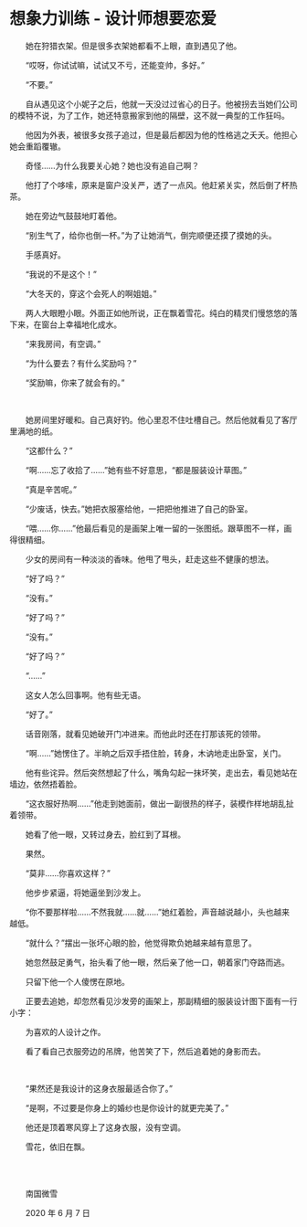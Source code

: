 # 想象力训练 - 设计师想要恋爱

　　她在狩猎衣架。但是很多衣架她都看不上眼，直到遇见了他。

　　“哎呀，你试试嘛，试试又不亏，还能变帅，多好。”

　　“不要。”

　　自从遇见这个小妮子之后，他就一天没过过省心的日子。他被拐去当她们公司的模特不说，为了工作，她还特意搬家到他的隔壁，这不就一典型的工作狂吗。

　　他因为外表，被很多女孩子追过，但是最后都因为他的性格逃之夭夭。他担心她会重蹈覆辙。

　　奇怪……为什么我要关心她？她也没有追自己啊？

　　他打了个哆嗦，原来是窗户没关严，透了一点风。他赶紧关实，然后倒了杯热茶。

　　她在旁边气鼓鼓地盯着他。

　　“别生气了，给你也倒一杯。”为了让她消气，倒完顺便还摸了摸她的头。

　　手感真好。

　　“我说的不是这个！”

　　“大冬天的，穿这个会死人的啊姐姐。”

　　两人大眼瞪小眼。外面正如他所说，正在飘着雪花。纯白的精灵们慢悠悠的落下来，在窗台上幸福地化成水。

　　“来我房间，有空调。”

　　“为什么要去？有什么奖励吗？”

　　“奖励嘛，你来了就会有的。”

<br />

　　她房间里好暖和。自己真好钓。他心里忍不住吐槽自己。然后他就看见了客厅里满地的纸。

　　“这都什么？”

　　“啊……忘了收拾了……”她有些不好意思，“都是服装设计草图。”

　　“真是辛苦呢。”

　　“少废话，快去。”她把衣服塞给他，一把把他推进了自己的卧室。

　　“喂……你……”他最后看见的是画架上唯一留的一张图纸。跟草图不一样，画得很精细。

　　少女的房间有一种淡淡的香味。他甩了甩头，赶走这些不健康的想法。

　　“好了吗？”

　　“没有。”

　　“好了吗？”

　　“没有。”

　　“好了吗？”

　　“……”

　　这女人怎么回事啊。他有些无语。

　　“好了。”

　　话音刚落，就看见她破开门冲进来。而他此时还在打那该死的领带。

　　“啊……”她愣住了。半晌之后双手捂住脸，转身，木讷地走出卧室，关门。

　　他有些诧异。然后突然想起了什么，嘴角勾起一抹坏笑，走出去，看见她站在墙边，依然捂着脸。

　　“这衣服好热啊……”他走到她面前，做出一副很热的样子，装模作样地胡乱扯着领带。

　　她看了他一眼，又转过身去，脸红到了耳根。

　　果然。

　　“莫非……你喜欢这样？”

　　他步步紧逼，将她逼坐到沙发上。

　　“你不要那样啦……不然我就……就……”她红着脸，声音越说越小，头也越来越低。

　　“就什么？”摆出一张坏心眼的脸，他觉得欺负她越来越有意思了。

　　她忽然鼓足勇气，抬头看了他一眼，然后亲了他一口，朝着家门夺路而逃。

　　只留下他一个人傻愣在原地。

　　正要去追她，却忽然看见沙发旁的画架上，那副精细的服装设计图下面有一行小字：

　　为喜欢的人设计之作。

　　看了看自己衣服旁边的吊牌，他苦笑了下，然后追着她的身影而去。

<br />

　　“果然还是我设计的这身衣服最适合你了。”

　　“是啊，不过要是你身上的婚纱也是你设计的就更完美了。”

　　他还是顶着寒风穿上了这身衣服，没有空调。

　　雪花，依旧在飘。

<br />

<br />

　　南国微雪

　　2020 年 6 月 7 日
